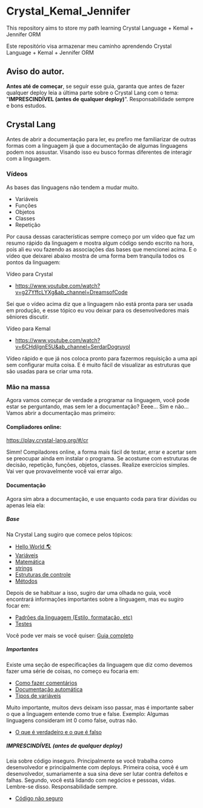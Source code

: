# Crystal_Kemal_Jennifer
This repository aims to store my path learning Crystal Language + Kemal + Jennifer ORM

Este repositório visa armazenar meu caminho aprendendo Crystal Language + Kemal + Jennifer ORM

## Aviso do autor.
**Antes até de começar**, se seguir esse guia, garanta que antes de fazer qualquer deploy leia a última parte sobre o Crystal Lang com o tema:
"**IMPRESCINDÍVEL (antes de qualquer deploy)**".
Responsabilidade sempre e bons estudos.

## Crystal Lang

Antes de abrir a documentação para ler, eu prefiro me familiarizar de outras formas com a linguagem já que a documentação de algumas linguagens podem nos assustar.
Visando isso eu busco formas diferentes de interagir com a linguagem.

### Vídeos
As bases das linguagens não tendem a mudar muito.
- Variáveis
- Funções
- Objetos
- Classes
- Repetição

Por causa dessas características sempre começo por um vídeo que faz um resumo rápido da linguagem e mostra algum código sendo escrito na hora, pois ali eu vou fazendo as associações das bases que mencionei acima.
E o vídeo que deixarei abaixo mostra de uma forma bem tranquila todos os pontos da linguagem:

Vídeo para Crystal
- https://www.youtube.com/watch?v=g27YffcLYXg&ab_channel=DreamsofCode

Sei que o vídeo acima diz que a linguagem não está pronta para ser usada em produção, e esse tópico eu vou deixar para os desenvolvedores mais sêniores discutir.

Vídeo para Kemal
- https://www.youtube.com/watch?v=6CHdjlgnE5U&ab_channel=SerdarDogruyol

Vídeo rápido e que já nos coloca pronto para fazermos requisição a uma api sem configurar muita coisa.
E é muito fácil de visualizar as estruturas que são usadas para se criar uma rota.

### Mão na massa
Agora vamos começar de verdade a programar na linguagem, você pode estar se perguntando, mas sem ler a documentação?
Eeee... Sim e não... Vamos abrir a documentação mas primeiro:

#### Compliadores online:
https://play.crystal-lang.org/#/cr

Simm! Compiladores online, a forma mais fácil de testar, errar e acertar sem se preocupar ainda em instalar o programa.
Se acostume com estruturas de decisão, repetição, funções, objetos, classes. Realize exercícios simples. Vai ver que provavelmente você vai errar algo.

#### Documentação
Agora sim abra a documentação, e use enquanto coda para tirar dúvidas ou apenas leia ela:

##### Base
Na Crystal Lang sugiro que comece pelos tópicos:
- [Hello World 🌎](https://crystal-lang.org/reference/1.8/tutorials/basics/10_hello_world.html)
- [Variáveis](https://crystal-lang.org/reference/1.8/tutorials/basics/20_variables.html)
- [Matemática](https://crystal-lang.org/reference/1.8/tutorials/basics/30_math.html)
- [strings](https://crystal-lang.org/reference/1.8/tutorials/basics/40_strings.html)
- [Estruturas de controle](https://crystal-lang.org/reference/1.8/tutorials/basics/50_control_flow.html)
- [Métodos](https://crystal-lang.org/reference/1.8/tutorials/basics/60_methods.html)

Depois de se habituar a isso, sugiro dar uma olhada no guia, você encontrará informações importantes sobre a linguagem, mas eu sugiro focar em:
- [Padrões da linguagem (Estilo, formatação, etc)](https://crystal-lang.org/reference/1.8/conventions/coding_style.html)
- [Testes](https://crystal-lang.org/reference/1.8/guides/testing.html)

Você pode ver mais se você quiser:
[Guia completo](https://crystal-lang.org/reference/1.8/guides/index.html)

##### Importantes
Existe uma seção de especificações da linguagem que diz como devemos fazer uma série de coisas, no começo eu focaria em:
- [Como fazer comentários](https://crystal-lang.org/reference/1.8/syntax_and_semantics/comments.html)
- [Documentação automática](https://crystal-lang.org/reference/1.8/syntax_and_semantics/documenting_code.html)
- [Tipos de variáveis](https://crystal-lang.org/reference/1.8/syntax_and_semantics/literals/index.html)

Muito importante, muitos devs deixam isso passar, mas é importante saber o que a linguagem entende como true e false. Exemplo: Algumas linguagens consideram int 0 como false, outras não.
- [O que é verdadeiro e o que é falso](https://crystal-lang.org/reference/1.8/syntax_and_semantics/truthy_and_falsey_values.html)

##### **IMPRESCINDÍVEL (antes de qualquer deploy)**
Leia sobre código inseguro.
Principalmente se você trabalha como desenvolvedor e principalmente com deploys.
Primeira coisa, você é um desenvolvedor, sumariamente a sua sina deve ser lutar contra defeitos e falhas.
Segundo, você está lidando com negócios e pessoas, vidas. Lembre-se disso. Responsabilidade sempre.
- [Código não seguro](https://crystal-lang.org/reference/1.8/syntax_and_semantics/unsafe.html)
